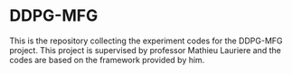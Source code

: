 # DDPG-MFG
This is the repository collecting the experiment codes for the DDPG-MFG project. This project is supervised by professor Mathieu Lauriere and the codes are based on the framework provided by him. 

